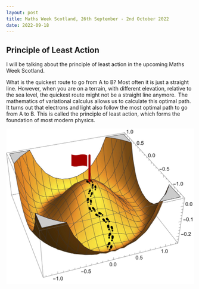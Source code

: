 ```yaml
---
layout: post
title: Maths Week Scotland, 26th September - 2nd October 2022
date: 2022-09-18
---
```


## Principle of Least Action

I will be talking about the principle of least action in the upcoming Maths Week Scotland.

What is the quickest route to go from A to B? Most often it is just a straight line. However, when you are on a terrain, with different elevation, relative to the sea level, the quickest route might not be a straight line anymore.  The mathematics of variational calculus allows us to calculate this optimal path. It turns out that electrons and light also follow the most optimal path to go from A to B. This is called the principle of least action, which forms the foundation of most modern physics. 

<img src="https://raw.githubusercontent.com/elsentjhung/elsentjhung.github.io/master/_figures/instanton.jpg" alt="drawing" width="800"/>
